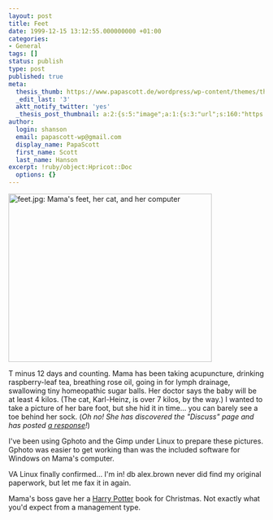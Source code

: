 ```yaml
---
layout: post
title: Feet
date: 1999-12-15 13:12:55.000000000 +01:00
categories:
- General
tags: []
status: publish
type: post
published: true
meta:
  thesis_thumb: https://www.papascott.de/wordpress/wp-content/themes/thesis_151/lib/scripts/thumb.php?w=100&h=100&zc=1&q=100&src=https://www.papascott.de/images/mausnews/feet.jpg
  _edit_last: '3'
  aktt_notify_twitter: 'yes'
  _thesis_post_thumbnail: a:2:{s:5:"image";a:1:{s:3:"url";s:160:"https://www.papascott.de/wordpress/wp-content/themes/thesis_151/lib/scripts/thumb.php?w=100&h=100&zc=1&q=100&src=https://www.papascott.de/images/mausnews/feet.jpg";}s:5:"frame";a:1:{s:2:"on";s:1:"1";}}
author:
  login: shanson
  email: papascott-wp@gmail.com
  display_name: PapaScott
  first_name: Scott
  last_name: Hanson
excerpt: !ruby/object:Hpricot::Doc
  options: {}
---
```

<p><img src="https://www.papascott.de/wordpress/wp-content/uploads/1999/12/feet.jpg" height="331" width="400" border="0" alt="feet.jpg: Mama's feet, her cat, and her computer" /></p>
<p>T minus 12 days and counting. Mama has been taking acupuncture, drinking raspberry-leaf tea, breathing rose oil, going in for lymph drainage, swallowing tiny homeopathic sugar balls. Her doctor says the baby will be at least 4 kilos. (The cat, Karl-Heinz, is over 7 kilos, by the way.) I wanted to take a picture of her bare foot, but she hid it in time... you can barely see a toe behind her sock. (<i>Oh no! She has discovered the "Discuss" page and has posted <a href="http://shanson.editthispage.com/discuss/msgReader$22">a response</a>!</i>)</p>
<p>I've been using Gphoto and the Gimp under Linux to prepare these pictures. Gphoto was easier to get working than was the included software for Windows on Mama's computer.</p>
<p>VA Linux finally confirmed... I'm in! db alex.brown never did find my original paperwork, but let me fax it in again.</p>
<p>Mama's boss gave her a <a href="http://www.amazon.com/exec/obidos/ASIN/0590353403/mausnewsletter05">Harry Potter</a> book for Christmas. Not exactly what you'd expect from a management type.</p>
